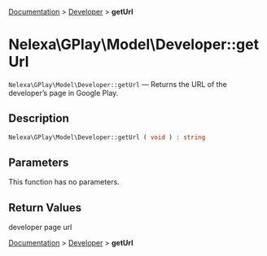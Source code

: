 [Documentation](../../README.md) > [Developer](README.md) > **getUrl**

# Nelexa\GPlay\Model\Developer::getUrl
`Nelexa\GPlay\Model\Developer::getUrl` — Returns the URL of the developer’s page in Google Play.

## Description
```php
Nelexa\GPlay\Model\Developer::getUrl ( void ) : string
```

## Parameters
This function has no parameters.

## Return Values
developer page url

[Documentation](../../README.md) > [Developer](README.md) > **getUrl**
